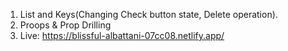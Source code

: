 1. List and Keys(Changing Check button state, Delete operation).
2. Proops & Prop Drilling
3. Live: https://blissful-albattani-07cc08.netlify.app/
